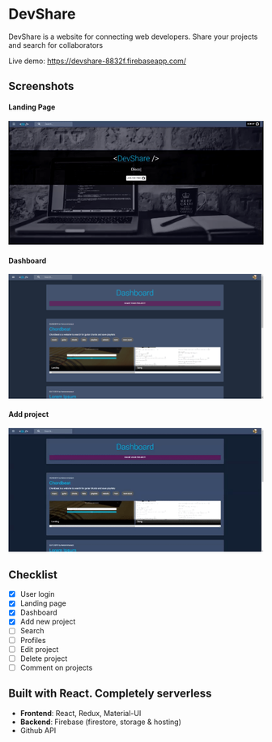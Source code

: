 # DevShare

DevShare is a website for connecting web developers. Share your projects and search for collaborators

Live demo: https://devshare-8832f.firebaseapp.com/

## Screenshots

#### Landing Page

![Landing](/docs/screenshots/Landing.gif?raw=true 'Landing page')

#### Dashboard

![Dashboard](/docs/screenshots/Dashboard.png?raw=true 'Dashboard')

#### Add project

![Add Project](/docs/screenshots/AddProject.gif?raw=true 'Add Project')

## Checklist

- [x] User login
- [x] Landing page
- [x] Dashboard
- [x] Add new project
- [ ] Search
- [ ] Profiles
- [ ] Edit project
- [ ] Delete project
- [ ] Comment on projects

## Built with React. Completely serverless

- **Frontend**: React, Redux, Material-UI
- **Backend**: Firebase (firestore, storage & hosting)
- Github API
